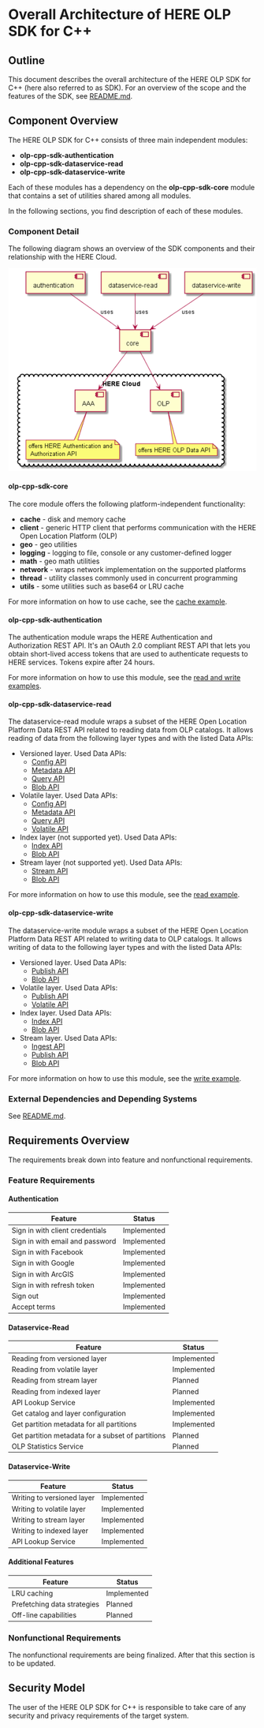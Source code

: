 # Overall Architecture of HERE OLP SDK for C++

## Outline

This document describes the overall architecture of the HERE OLP SDK for C++ (here also referred to as SDK). For an overview of the scope and the features of the SDK, see [README.md](../README.md#why-use).

## Component Overview

The HERE OLP SDK for C++ consists of three main independent modules:

* **olp-cpp-sdk-authentication**
* **olp-cpp-sdk-dataservice-read**
* **olp-cpp-sdk-dataservice-write**

Each of these modules has a dependency on the **olp-cpp-sdk-core** module that contains a set of utilities shared among all modules.

In the following sections, you find description of each of these modules.

### Component Detail

The following diagram shows an overview of the SDK components and their relationship with the HERE Cloud.

![component_overview](diagrams/sdk-module-overview.png "HERE OLP SDK for C++ Component Overview")

#### olp-cpp-sdk-core

The core module offers the following platform-independent functionality:

* **cache** - disk and memory cache
* **client** - generic HTTP client that performs communication with the HERE Open Location Platform (OLP)
* **geo** - geo utilities
* **logging** - logging to file, console or any customer-defined logger
* **math** - geo math utilities
* **network** - wraps network implementation on the supported platforms
* **thread** - utility classes commonly used in concurrent programming
* **utils** - some utilities such as base64 or LRU cache

For more information on how to use cache, see the [cache example](dataservice-cache-example.md).
#### olp-cpp-sdk-authentication

The authentication module wraps the HERE Authentication and Authorization REST API. It's an OAuth 2.0 compliant REST API that lets you obtain short-lived access tokens that are used to authenticate requests to HERE services. Tokens expire after 24 hours.

For more information on how to use this module, see the [read and write examples](../docs).

#### olp-cpp-sdk-dataservice-read

The dataservice-read module wraps a subset of the HERE Open Location Platform Data REST API related to reading data from OLP catalogs. It allows reading of data from the following layer types and with the listed Data APIs:

* Versioned layer. Used Data APIs:
  * [Config API](https://developer.here.com/olp/documentation/data-store/api-reference-config.html)
  * [Metadata API](https://developer.here.com/olp/documentation/data-store/api-reference-metadata.html)
  * [Query API](https://developer.here.com/olp/documentation/data-store/api-reference-query.html)
  * [Blob API](https://developer.here.com/olp/documentation/data-store/api-reference-blob.html)
* Volatile layer. Used Data APIs:
  * [Config API](https://developer.here.com/olp/documentation/data-store/api-reference-config.html)
  * [Metadata API](https://developer.here.com/olp/documentation/data-store/api-reference-metadata.html)
  * [Query API](https://developer.here.com/olp/documentation/data-store/api-reference-query.html)
  * [Volatile API](https://developer.here.com/olp/documentation/data-store/api-reference-volatile-blob.html)
* Index layer (not supported yet). Used Data APIs:
  * [Index API](https://developer.here.com/olp/documentation/data-store/api-reference-index.html)
  * [Blob API](https://developer.here.com/olp/documentation/data-store/api-reference-blob.html)
* Stream layer (not supported yet). Used Data APIs:
  * [Stream API](https://developer.here.com/olp/documentation/data-store/api-reference-stream.html)
  * [Blob API](https://developer.here.com/olp/documentation/data-store/api-reference-blob.html)

For more information on how to use this module, see the [read example](dataservice-read-catalog-example.md).

#### olp-cpp-sdk-dataservice-write

The dataservice-write module wraps a subset of the HERE Open Location Platform Data REST API related to writing data to OLP catalogs. It allows writing of data to the following layer types and with the listed Data APIs:

* Versioned layer. Used Data APIs:
  * [Publish API](https://developer.here.com/olp/documentation/data-store/api-reference-publish.html)
  * [Blob API](https://developer.here.com/olp/documentation/data-store/api-reference-blob.html)
* Volatile layer. Used Data APIs:
  * [Publish API](https://developer.here.com/olp/documentation/data-store/api-reference-publish.html)
  * [Volatile API](https://developer.here.com/olp/documentation/data-store/api-reference-volatile-blob.html)
* Index layer. Used Data APIs:
  * [Index API](https://developer.here.com/olp/documentation/data-store/api-reference-index.html)
  * [Blob API](https://developer.here.com/olp/documentation/data-store/api-reference-blob.html)
* Stream layer. Used Data APIs:
  * [Ingest API](https://developer.here.com/olp/documentation/data-store/api-reference-ingest.html)
  * [Publish API](https://developer.here.com/olp/documentation/data-store/api-reference-publish.html)
  * [Blob API](https://developer.here.com/olp/documentation/data-store/api-reference-blob.html)

For more information on how to use this module, see the [write example](dataservice-write-example.md).

### External Dependencies and Depending Systems

See [README.md](../README.md#dependencies).

## Requirements Overview

The requirements break down into feature and nonfunctional requirements.

### Feature Requirements

#### Authentication

Feature                          |  Status
---------------------------------|--------------
Sign in with client credentials  | Implemented
Sign in with email and password  | Implemented
Sign in with Facebook            | Implemented
Sign in with Google              | Implemented
Sign in with ArcGIS              | Implemented
Sign in with refresh token       | Implemented
Sign out                         | Implemented
Accept terms                     | Implemented

#### Dataservice-Read

Feature                          |  Status
---------------------------------|--------------
Reading from versioned layer     | Implemented
Reading from volatile layer      | Implemented
Reading from stream layer        | Planned
Reading from indexed layer       | Planned
API Lookup Service               | Implemented
Get catalog and layer configuration | Implemented
Get partition metadata for all partitions | Implemented
Get partition metadata for a subset of partitions | Planned
OLP Statistics Service  | Planned

#### Dataservice-Write

Feature                          |  Status
---------------------------------|--------------
Writing to versioned layer       | Implemented
Writing to volatile layer        | Implemented
Writing to stream layer          | Implemented
Writing to indexed layer         | Implemented
API Lookup Service               | Implemented

#### Additional Features

Feature                          |  Status
---------------------------------|--------------
LRU caching                      | Implemented
Prefetching data strategies      | Planned
Off-line capabilities            | Planned

### Nonfunctional Requirements

The nonfunctional requirements are being finalized. After that this section is to be updated.

## Security Model

The user of the HERE OLP SDK for C++ is responsible to take care of any security and privacy requirements of the target system.
